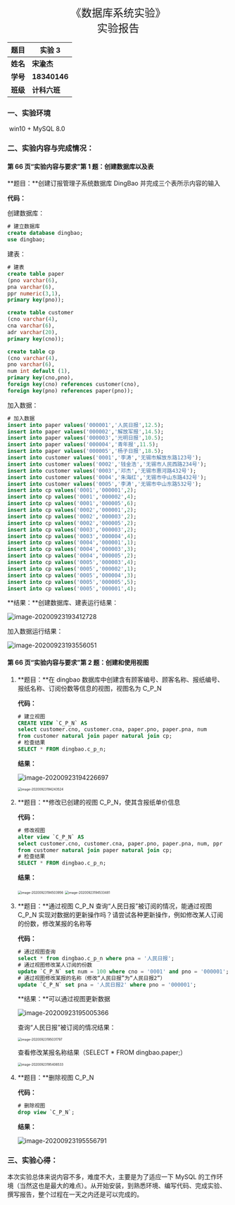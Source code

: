 <center>
    <font size="5">《数据库系统实验》 <BR>实验报告</font>
</center>

| 题目     | 实验 3       |
| -------- | ------------ |
| **姓名** | **宋渝杰**   |
| **学号** | **18340146** |
| **班级** | **计科六班** |



### 一、实验环境

​	win10 + MySQL 8.0



### 二、实验内容与完成情况：

#### 第 66 页“实验内容与要求”第 1 题：创建数据库以及表

**题目：**创建订报管理子系统数据库 DingBao 并完成三个表所示内容的输入

**代码：**

创建数据库：

```sql
# 建立数据库
create database dingbao;
use dingbao;
```

建表：

```sql
# 建表
create table paper
(pno varchar(6),
pna varchar(6),
ppr numeric(3,1),
primary key(pno));

create table customer
(cno varchar(4),
cna varchar(6),
adr varchar(20),
primary key(cno));

create table cp
(cno varchar(4),
pno varchar(6),
num int default (1),
primary key(cno,pno),
foreign key(cno) references customer(cno),
foreign key(pno) references paper(pno));
```

加入数据：

```sql
# 加入数据
insert into paper values('000001','人民日报',12.5);
insert into paper values('000002','解放军报',14.5);
insert into paper values('000003','光明日报',10.5);
insert into paper values('000004','青年报',11.5);
insert into paper values('000005','杨子日报',18.5);
insert into customer values('0001','李涛','无锡市解放东路123号');
insert into customer values('0002','钱金浩','无锡市人民西路234号');
insert into customer values('0003','邓杰','无锡市惠河路432号');
insert into customer values('0004','朱海红','无锡市中山东路432号');
insert into customer values('0005','李涛','无锡市中山东路532号');
insert into cp values('0001','000001',2);
insert into cp values('0001','000002',4);
insert into cp values('0001','000005',6);
insert into cp values('0002','000001',2);
insert into cp values('0002','000003',2);
insert into cp values('0002','000005',2);
insert into cp values('0003','000003',2);
insert into cp values('0003','000004',4);
insert into cp values('0004','000001',1);
insert into cp values('0004','000003',3);
insert into cp values('0004','000005',2);
insert into cp values('0005','000003',4);
insert into cp values('0005','000002',1);
insert into cp values('0005','000004',3);
insert into cp values('0005','000005',5);
insert into cp values('0005','000001',4);
```

**结果：**创建数据库、建表运行结果：

![image-20200923193412728](C:\Users\Song\AppData\Roaming\Typora\typora-user-images\image-20200923193412728.png)

加入数据运行结果：

![image-20200923193556051](C:\Users\Song\AppData\Roaming\Typora\typora-user-images\image-20200923193556051.png)



#### 第 66 页“实验内容与要求”第 2 题：创建和使用视图

1. **题目：**在 dingbao 数据库中创建含有顾客编号、顾客名称、报纸编号、报纸名称、订阅份数等信息的视图，视图名为 C_P_N

   **代码：**

   ```sql
   # 建立视图
   CREATE VIEW `C_P_N` AS
   select customer.cno, customer.cna, paper.pno, paper.pna, num
   from customer natural join paper natural join cp;
   # 检查结果
   SELECT * FROM dingbao.c_p_n;
   ```

   **结果：**

   ![image-20200923194226697](C:\Users\Song\AppData\Roaming\Typora\typora-user-images\image-20200923194226697.png)

   <img src="C:\Users\Song\AppData\Roaming\Typora\typora-user-images\image-20200923194243524.png" alt="image-20200923194243524" style="zoom:50%;" />

2. **题目：**修改已创建的视图 C_P_N，使其含报纸单价信息

   **代码：**

   ```sql
   # 修改视图
   alter view `C_P_N` AS
   select customer.cno, customer.cna, paper.pno, paper.pna, num, ppr
   from customer natural join paper natural join cp;
   # 检查结果
   SELECT * FROM dingbao.c_p_n;
   ```

   **结果：**

   <img src="C:\Users\Song\AppData\Roaming\Typora\typora-user-images\image-20200923194503956.png" alt="image-20200923194503956" style="zoom:50%;"  />

   <img src="C:\Users\Song\AppData\Roaming\Typora\typora-user-images\image-20200923194533481.png" alt="image-20200923194533481" style="zoom:50%;" />

3. **题目：**通过视图 C_P_N 查询“人民日报”被订阅的情况，能通过视图 C_P_N 实现对数据的更新操作吗？请尝试各种更新操作，例如修改某人订阅的份数，修改某报的名称等

   **代码：**

   ```sql
   # 通过视图查询
   select * from dingbao.c_p_n where pna = '人民日报';
   # 通过视图修改某人订阅的份数
   update `C_P_N` set num = 100 where cno = '0001' and pno = '000001';
   # 通过视图修改某报的名称（修改“人民日报”为“人民日报2”）
   update `C_P_N` set pna = '人民日报2' where pno = '000001';
   ```

   **结果：**可以通过视图更新数据

   ![image-20200923195005366](C:\Users\Song\AppData\Roaming\Typora\typora-user-images\image-20200923195005366.png)

   查询“人民日报”被订阅的情况结果：

   <img src="C:\Users\Song\AppData\Roaming\Typora\typora-user-images\image-20200923195031797.png" alt="image-20200923195031797" style="zoom:50%;" />

   查看修改某报名称结果（SELECT * FROM dingbao.paper;）

   <img src="C:\Users\Song\AppData\Roaming\Typora\typora-user-images\image-20200923195406533.png" alt="image-20200923195406533" style="zoom:50%;" />

4. **题目：**删除视图 C_P_N

   **代码：**

   ```sql
   # 删除视图
   drop view `C_P_N`;
   ```

   **结果：**

   ![image-20200923195556791](C:\Users\Song\AppData\Roaming\Typora\typora-user-images\image-20200923195556791.png)



### 三、实验心得：

本次实验总体来说内容不多，难度不大，主要是为了适应一下 MySQL 的工作环境（当然这也是最大的难点）。从开始安装，到熟悉环境、编写代码、完成实验、撰写报告，整个过程在一天之内还是可以完成的。